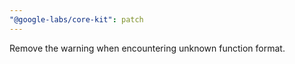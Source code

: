 ```yaml
---
"@google-labs/core-kit": patch
---
```


Remove the warning when encountering unknown function format.
